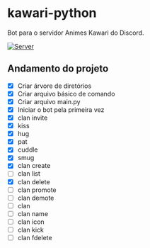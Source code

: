 # kawari-python
Bot para o servidor Animes Kawari do Discord.


[![Server](https://img.shields.io/badge/Discord-Server-%237289da?style=for-the-badge&logo=discord)](https://discord.gg/TVW6ht2)

## Andamento do projeto

- [X] Criar árvore de diretórios
- [X] Criar arquivo básico de comando
- [X] Criar arquivo main.py
- [X] Iniciar o bot pela primeira vez
- [X] clan invite
- [X] kiss
- [X] hug
- [X] pat
- [X] cuddle
- [X] smug
- [X] clan create
- [ ] clan list
- [X] clan delete
- [ ] clan promote
- [ ] clan demote
- [ ] clan
- [ ] clan name
- [ ] clan icon
- [ ] clan kick
- [ ] clan fdelete
